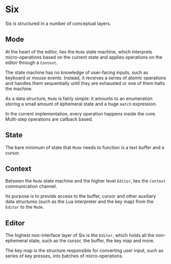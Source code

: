 # Six

Six is structured in a number of conceptual layers.

## Mode

At the heart of the editor, lies the `Mode` state machine, which interprets
micro-operations based on the current state and applies operations on the editor
through a `Context`.

The state machine has no knowledge of user-facing inputs, such as keyboard or
mouse events. Instead, it receives a series of atomic operations and handles
them sequentially until they are exhausted or one of them halts the machine.

As a data structure, `Mode` is fairly simple: it amounts to an enumeration
storing a small amount of ephemeral state and a huge `match` expression.

In the current implementation, every operation happens inside the core.
Multi-step operations are callback based.

## State

The bare minimum of state that `Mode` needs to function is a text buffer and a
cursor.

## Context

Between the `Mode` state machine and the higher level `Editor`, lies the
`Context` communication channel.

Its purpose is to provide access to the buffer, cursor and other auxiliary data
structures (such as the Lua interpreter and the key map) from the `Editor` to
the `Mode`.

## Editor

The highest non-interface layer of Six is the `Editor`, which holds all the
non-ephemeral state, such as the cursor, the buffer, the key map and more.

The key map is the structure responsible for converting user input, such as
series of key presses, into batches of micro-operations.
